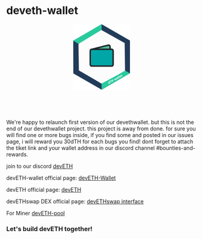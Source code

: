 # deveth-wallet


<div style="text-align: center;">
  <img src="https://raw.githubusercontent.com/devethorg/web/9e9890ff5201e1517be21eae1fe84fc2d951ebfb/src/assets/img/deveth_wallet.png" style="width: 150px; margin-bottom: 60px;"/>
</div>

We're happy to relaunch first version of our devethwallet. but this is not the end of our devethwallet project.
this project is away from done. for sure you will find one or more bugs inside,
if you find some and posted in our issues page, i will reward you 30dTH for each bugs you find! dont forget to attach the tiket link and your wallet address in our discord channel #bounties-and-rewards.

join to our discord <a href="https://discord.gg/pWzZKsbv" target="_blank">devETH</a>

devETH-wallet official page: <a href="https://www.devethwallet.de" target="_blank">devETH-Wallet</a>

devETH official page: <a href="https://www.deveth.org" target="_blank">devETH</a>

devETHswap DEX official page: <a href="https://www.devethswap.de" target="_blank">devETHswap interface</a>

For Miner <a href="https://cethpool.vkoskiv.com/" target="_blank">devETH-pool</a>


<h3>Let's build devETH together!</h3>



